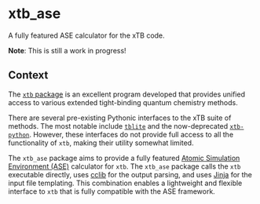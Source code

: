# xtb_ase

A fully featured ASE calculator for the xTB code.

**Note**: This is still a work in progress!

## Context

The [`xtb` package](https://github.com/grimme-lab/xtb) is an excellent program developed that provides unified access to various extended tight-binding quantum chemistry methods.

There are several pre-existing Pythonic interfaces to the xTB suite of methods. The most notable include [`tblite`](https://github.com/tblite/tblite) and the now-deprecated [`xtb-python`](https://github.com/grimme-lab/xtb-python). However, these interfaces do not provide full access to all the functionality of `xtb`, making their utility somewhat limited.

The `xtb_ase` package aims to provide a fully featured [Atomic Simulation Environment (ASE)](https://gitlab.com/ase/ase) calculator for `xtb`. The `xtb_ase` package calls the `xtb` executable directly, uses [cclib](https://github.com/cclib/cclib) for the output parsing, and uses [Jinja](https://github.com/pallets/jinja) for the input file templating. This combination enables a lightweight and flexible interface to `xtb` that is fully compatible with the ASE framework.
